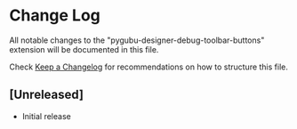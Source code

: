 # Change Log

All notable changes to the "pygubu-designer-debug-toolbar-buttons" extension will be documented in this file.

Check [Keep a Changelog](http://keepachangelog.com/) for recommendations on how to structure this file.

## [Unreleased]

- Initial release